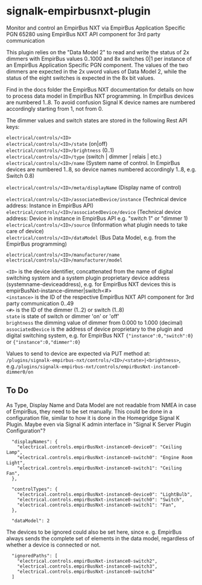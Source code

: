 # signalk-empirbusnxt-plugin
Monitor and control an EmpirBus NXT via EmpirBus Application Specific PGN 65280 using EmpirBus NXT API component for 3rd party communication

This plugin relies on the "Data Model 2" to read and write the status of 2x dimmers with EmpirBus values 0..1000 and 8x switches 0|1 per instance of an EmpirBus Application Specific PGN component. The values of the two dimmers are expected in the 2x uword values of Data Model 2, while the status of the eight switches is expected in the 8x bit values.

Find in the docs folder the EmpirBus NXT documentation for details on how to process data model in EmpirBus NXT programming. In EmpirBus devices are numbered 1..8. To avoid confusion Signal K device names are numbered accordingly starting from 1, not from 0.

The dimmer values and switch states are stored in the following Rest API keys:

`electrical/controls/<ID>`  
`electrical/controls/<ID>/state`  (on|off)  
`electrical/controls/<ID>/brightness`  (0..1)  
`electrical/controls/<ID>/type`   (switch | dimmer | relais | etc.)
`electrical/controls/<ID>/name`   (System name of control. In EmpirBus devices are numbered 1..8, so device names numbered accordingly 1..8, e.g. Switch 0.8)  

`electrical/controls/<ID>/meta/displayName`   (Display name of control)  

`electrical/controls/<ID>/associatedDevice/instance` (Technical device address: Instance in EmpirBus API)    
`electrical/controls/<ID>/associatedDevice/device` (Technical device address: Device in instance in EmpirBus API e.g. "switch 1" or "dimmer 1)  
`electrical/controls/<ID>/source` (Information what plugin needs to take care of device)  
`electrical/controls/<ID>/dataModel` (Bus Data Model, e.g. from the EmpirBus programming)  

`electrical/controls/<ID>/manufacturer/name`  
`electrical/controls/<ID>/manufacturer/model`  

`<ID>` is the device identifier, concattenated from the name of digital switching system and a system plugin proprietary device address (systemname-deviceaddress), e.g. for EmpirBus NXT devices this is empirBusNxt-instance<instance>-dimmer|switch<#>  
`<instance>` is the ID of the respective EmpirBus NXT API component for 3rd party communication 0..49  
`<#>` is the ID of the dimmer (1..2) or switch (1..8)  
`state` is state of switch or dimmer 'on' or 'off'  
`brightness` the dimming value of dimmer from 0.000 to 1.000 (decimal)  
`associatedDevice` is the address of device proprietary to the plugin and digital switching system, e.g. for EmpirBus NXT   `{"instance":0,"switch":0}` or `{"instance":0,"dimmer":0}`


Values to send to device are expected via PUT method at:
`/plugins/signalk-empirbus-nxt/controls/<ID>/<state>|<brightness>`, e.g.`/plugins/signalk-empirbus-nxt/controls/empirBusNxt-instance0-dimmer0/on`


## To Do
As Type, Display Name and Data Model are not readable from NMEA in case of EmpirBus, they need to be set manually. This could be done in a configuration file, similar to how it is done in the Homegridge Signal K Plugin. Maybe even via Signal K admin interface in "Signal K Server Plugin Configuration"?

      "displayNames": {  
        "electrical.controls.empirBusNxt-instance0-device0": "Ceiling Lamp",  
        "electrical.controls.empirBusNxt-instance0-switch0": "Engine Room Light",  
        "electrical.controls.empirBusNxt-instance0-switch1": "Ceiling Fan",  
      },  

      "controlTypes": {  
        "electrical.controls.empirBusNxt-instance0-device0": "LightBulb",  
        "electrical.controls.empirBusNxt-instance0-switch0": "Switch",  
        "electrical.controls.empirBusNxt-instance0-switch1": "Fan",  
      },  

      "dataModel": 2


The devices to be ignored could also be set here, since e. g. EmpirBus always sends the complete set of elements in the data model, regardless of whether a device is connected or not.

      "ignoredPaths": [  
        "electrical.controls.empirBusNxt-instance0-switch2",  
        "electrical.controls.empirBusNxt-instance0-switch3",  
        "electrical.controls.empirBusNxt-instance0-switch4"  
      ]  
